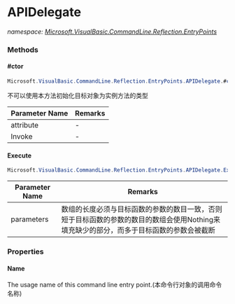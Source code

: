 ﻿# APIDelegate
_namespace: [Microsoft.VisualBasic.CommandLine.Reflection.EntryPoints](./index.md)_





### Methods

#### #ctor
```csharp
Microsoft.VisualBasic.CommandLine.Reflection.EntryPoints.APIDelegate.#ctor(Microsoft.VisualBasic.ComponentModel.Binding{Microsoft.VisualBasic.CommandLine.Reflection.ExportAPIAttribute,System.Reflection.MethodInfo},System.Func{System.Object[],System.Int32})
```
不可以使用本方法初始化目标对象为实例方法的类型

|Parameter Name|Remarks|
|--------------|-------|
|attribute|-|
|Invoke|-|


#### Execute
```csharp
Microsoft.VisualBasic.CommandLine.Reflection.EntryPoints.APIDelegate.Execute(System.Object[])
```


|Parameter Name|Remarks|
|--------------|-------|
|parameters|数组的长度必须与目标函数的参数的数目一致，否则短于目标函数的参数的数目的数组会使用Nothing来填充缺少的部分，而多于目标函数的参数会被截断|



### Properties

#### Name
The usage name of this command line entry point.(本命令行对象的调用命令名称)
